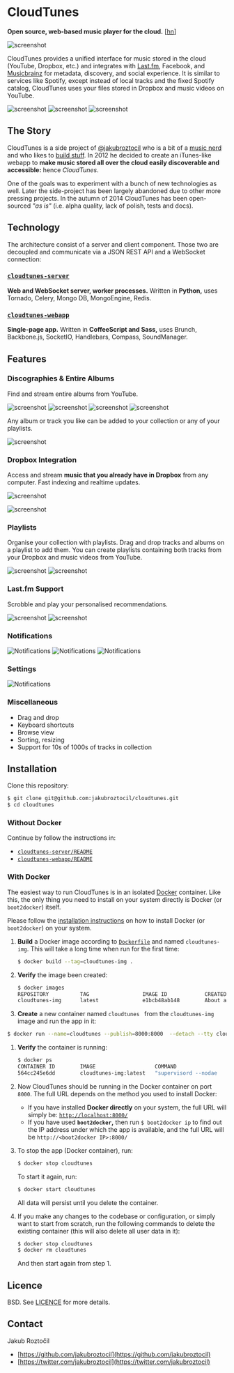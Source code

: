 # CloudTunes

**Open source, web-based music player for the cloud.**   [[hn](https://news.ycombinator.com/item?id=8284785 "Hacker News discussion")]


![screenshot](screenshots/Homepage.png)


CloudTunes provides a unified interface 
for music stored in the cloud (YouTube, Dropbox, etc.) and integrates with 
[Last.fm](http://www.last.fm/api), Facebook, 
and [Musicbrainz](https://musicbrainz.org/) for metadata, discovery, 
and social experience. It is similar to services like Spotify, 
except instead of local tracks and the fixed Spotify catalog, 
CloudTunes uses your files stored in Dropbox and music videos on YouTube.


![screenshot](screenshots/Collection.png)
![screenshot](screenshots/Explore.png)
![screenshot](screenshots/Settings-Social.png)


## The Story

CloudTunes is a side project of 
[@jakubroztocil](https://twitter.com/jakubroztocil) who is a bit of a 
[music nerd](http://last.fm/user/oswaldcz) and who likes to 
[build stuff](https://github.com/jakubroztocil).  In 2012 he decided 
to create an iTunes-like webapp to **make music stored all over the cloud 
easily discoverable and accessible:** hence *CloudTunes*. 

One of the goals was to experiment with a bunch of new technologies as well.
Later the side-project has been largely abandoned due to other more pressing 
projects. In the autumn of 2014 CloudTunes has been open-sourced *"as is"* 
(i.e. alpha quality, lack of polish, tests and docs).


## Technology

The architecture consist of a server and client component. Those two are 
decoupled and communicate via a JSON REST API and a WebSocket connection:


### [`cloudtunes-server`](cloudtunes-server)

**Web and WebSocket server, worker processes.**
Written in **Python,** uses Tornado, Celery, Mongo DB, MongoEngine, Redis.


### [`cloudtunes-webapp`](cloudtunes-webapp) 
**Single-page app.** Written in **CoffeeScript and Sass,** uses Brunch, 
Backbone.js, SocketIO, Handlebars, Compass, SoundManager.



## Features

### Discographies & Entire Albums

Find and stream entire albums from YouTube.

![screenshot](screenshots/Artist-Discography.png)
![screenshot](screenshots/Artist-Top-Videos.png)
![screenshot](screenshots/Artist-Related.png)
![screenshot](screenshots/Search.png)

Any album or track you like can be added to your collection or any of your playlists.

![screenshot](screenshots/DnD-Album.png)


### Dropbox Integration

Access and stream **music that you already have in Dropbox** from any computer.
Fast indexing and realtime updates.
 
![screenshot](screenshots/Dropbox.png)


![screenshot](screenshots/Dropbox-Sync.png)


### Playlists

Organise your collection with playlists. Drag and drop tracks and 
albums on a playlist to add them. You can create playlists containing both tracks from your Dropbox and music videos from YouTube.

![screenshot](screenshots/DnD.png)
![screenshot](screenshots/Playlist.png)


### Last.fm Support

Scrobble and play your personalised recommendations. 

![screenshot](screenshots/Scrobbling.png)
![screenshot](screenshots/Explore-Trending.png)


### Notifications

![Notifications](screenshots/Settings-Notifications.png)
![Notifications](screenshots/Notification.png)
![Notifications](screenshots/Notification-Confirm.png)

### Settings

![Notifications](screenshots/Settings.png)


### Miscellaneous

* Drag and drop
* Keyboard shortcuts
* Browse view
* Sorting, resizing
* Support for 10s of 1000s of tracks in collection


## Installation
Clone this repository:

```bash
$ git clone git@github.com:jakubroztocil/cloudtunes.git
$ cd cloudtunes
```


### Without Docker

Continue by follow the instructions in:

* [`cloudtunes-server/README`](cloudtunes-server)
* [`cloudtunes-webapp/README`](cloudtunes-webapp)

### With Docker

The easiest way to run CloudTunes is in an isolated [Docker](https://docker.com/) container. Like this, the only thing you need to install on your system directly is Docker (or `boot2docker`) itself.

Please follow the [installation instructions](](https://docs.docker.com/installation/#installation) ) on how to install Docker (or `boot2docker`) on your system.

1.  **Build** a Docker image according to [`Dockerfile`](Dockerfile) and named `cloudtunes-img`. This will take a long time 
when run for the first time:

	```bash
	$ docker build --tag=cloudtunes-img .
	```
1. **Verify** the image been created:

	```bash
	$ docker images
	REPOSITORY          TAG                 IMAGE ID            CREATED             VIRTUAL SIZE
	cloudtunes-img      latest              e1bcb48ab148        About an hour ago   995.1 MB
	```

1. **Create** a new container named `cloudtunes ` from the `cloudtunes-img` image and run the app in it:
``` bash
$ docker run --name=cloudtunes --publish=8000:8000  --detach --tty cloudtunes-img
```

1. **Verify** the container is running:

	```bash
	$ docker ps
	CONTAINER ID        IMAGE                   COMMAND                CREATED             STATUS              PORTS                    NAMES
	564cc245e6dd        cloudtunes-img:latest   "supervisord --nodae   52 minutes ago      Up 2 minutes        0.0.0.0:8000->8000/tcp   cloudtunes

	```
	

1. Now CloudTunes should be running in the Docker container on port `8000`. The full URL depends on the method you used to install Docker:
	* If you have installed **Docker directly** on your system, the full URL will simply be: [`http://localhost:8000/`](http://localhost:8000/)
	* If you have used **`boot2docker`,** then run `$ boot2docker ip` to find out the IP address under which the app is available, and the full URL will be `http://<boot2docker IP>:8000/`

1. To stop the app (Docker container), run:
	```bash
	$ docker stop cloudtunes
	```
	To start it again, run:
	```bash
	$ docker start cloudtunes
	```
	All data will persist until you delete the container.
	
	
1. If you make any changes to the codebase or configuration, or simply want to start from scratch, run the following commands to delete the existing container (this will also delete all user data in it):
	```bash
	$ docker stop cloudtunes
	$ docker rm cloudtunes
	```

	And then start again from step 1.




## Licence

BSD. See [LICENCE](LICENCE) for more details.


## Contact 

Jakub Roztočil

* [https://github.com/jakubroztocil](https://github.com/jakubroztocil)
* [https://twitter.com/jakubroztocil](https://twitter.com/jakubroztocil)
